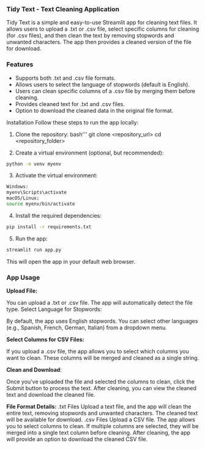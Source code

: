 ### Tidy Text - Text Cleaning Application
Tidy Text is a simple and easy-to-use Streamlit app for cleaning text files. It allows users to upload a .txt or .csv file, select specific columns for cleaning (for .csv files), and then clean the text by removing stopwords and unwanted characters. The app then provides a cleaned version of the file for download.

### Features
- Supports both .txt and .csv file formats.
- Allows users to select the language of stopwords (default is English).
- Users can clean specific columns of a .csv file by merging them before cleaning.
- Provides cleaned text for .txt and .csv files.
- Option to download the cleaned data in the original file format.

Installation
Follow these steps to run the app locally:

1. Clone the repository:
bash'''
git clone <repository_url>
cd <repository_folder>

2. Create a virtual environment (optional, but recommended):
```bash
python -m venv myenv
```
3. Activate the virtual environment:
```bash
Windows:
myenv\Scripts\activate
macOS/Linux:
source myenv/bin/activate
```
4. Install the required dependencies:
```bash
pip install -r requirements.txt
```
5. Run the app:
```bash
streamlit run app.py
```
This will open the app in your default web browser.

### App Usage

**Upload File:**

You can upload a .txt or .csv file. The app will automatically detect the file type.
Select Language for Stopwords:

By default, the app uses English stopwords. You can select other languages (e.g., Spanish, French, German, Italian) from a dropdown menu.

**Select Columns for CSV Files:**

If you upload a .csv file, the app allows you to select which columns you want to clean. These columns will be merged and cleaned as a single string.

**Clean and Download**:

Once you've uploaded the file and selected the columns to clean, click the Submit button to process the text.
After cleaning, you can view the cleaned text and download the cleaned file.

**File Format Details:**
.txt Files
Upload a text file, and the app will clean the entire text, removing stopwords and unwanted characters. The cleaned text will be available for download.
.csv Files
Upload a CSV file. The app allows you to select columns to clean. If multiple columns are selected, they will be merged into a single text column before cleaning.
After cleaning, the app will provide an option to download the cleaned CSV file.